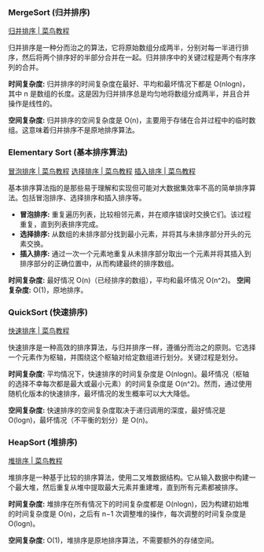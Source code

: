 ### MergeSort (归并排序)
[归并排序 | 菜鸟教程](https://www.runoob.com/data-structures/merge-sort.html)

归并排序是一种分而治之的算法，它将原始数组分成两半，分别对每一半进行排序，然后将两个排序好的半部分合并在一起。归并排序中的关键过程是两个有序序列的合并。

**时间复杂度:** 归并排序的时间复杂度在最好、平均和最坏情况下都是 O(nlogn)，其中 n 是数组的长度。这是因为归并排序总是均匀地将数组分成两半，并且合并操作是线性的。

**空间复杂度:** 归并排序的空间复杂度是 O(n)，主要用于存储在合并过程中的临时数组。这意味着归并排序不是原地排序算法。

### Elementary Sort (基本排序算法)
[冒泡排序 | 菜鸟教程](https://www.runoob.com/w3cnote/bubble-sort.html)
[选择排序 | 菜鸟教程](https://www.runoob.com/w3cnote/selection-sort.html)
[插入排序 | 菜鸟教程](https://www.runoob.com/data-structures/insertion-sort.html)

基本排序算法指的是那些易于理解和实现但可能对大数据集效率不高的简单排序算法。包括冒泡排序、选择排序和插入排序等。

- **冒泡排序:** 重复遍历列表，比较相邻元素，并在顺序错误时交换它们。该过程重复，直到列表排序完成。
- **选择排序:** 从数组的未排序部分找到最小元素，并将其与未排序部分开头的元素交换。
- **插入排序:** 通过一次一个元素地重复从未排序部分取出一个元素并将其插入到排序部分的正确位置中，从而构建最终的排序数组。

**时间复杂度:** 最好情况 O(n)（已经排序的数组），平均和最坏情况 O(n^2)。 
**空间复杂度:** O(1)，原地排序。

### QuickSort (快速排序)
[快速排序 | 菜鸟教程](https://www.runoob.com/w3cnote/quick-sort.html)

快速排序是一种高效的排序算法，与归并排序一样，遵循分而治之的原则。它选择一个元素作为枢轴，并围绕这个枢轴对给定数组进行划分。关键过程是划分。

**时间复杂度:** 平均情况下，快速排序的时间复杂度是 O(nlogn)。最坏情况（枢轴的选择不幸每次都是最大或最小元素）的时间复杂度是 O(n^2)。然而，通过使用随机化版本的快速排序，最坏情况的发生概率可以大大降低。

**空间复杂度:** 快速排序的空间复杂度取决于递归调用的深度，最好情况是 O(logn)，最坏情况（不平衡的划分）是 O(n)。

### HeapSort (堆排序)
[堆排序 | 菜鸟教程](https://www.runoob.com/w3cnote/heap-sort.html)

堆排序是一种基于比较的排序算法，使用二叉堆数据结构。它从输入数据中构建一个最大堆，然后重复从堆中提取最大元素并重建堆，直到所有元素都被排序。

**时间复杂度:** 堆排序在所有情况下的时间复杂度都是 O(nlogn)，因为构建初始堆的时间复杂度是 O(n)，之后有 n−1 次调整堆的操作，每次调整的时间复杂度是 O(logn)。

**空间复杂度:** O(1)，堆排序是原地排序算法，不需要额外的存储空间。